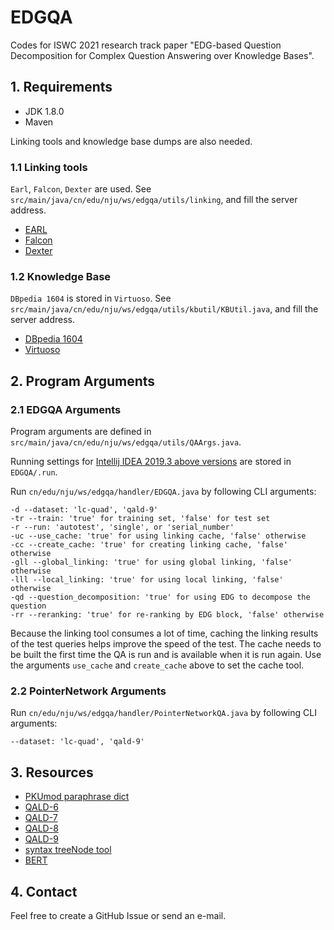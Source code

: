 # EDGQA

Codes for ISWC 2021 research track paper "EDG-based Question Decomposition for Complex Question Answering over Knowledge Bases".

## 1. Requirements

- JDK 1.8.0
- Maven

Linking tools and knowledge base dumps are also needed.

### 1.1 Linking tools

`Earl`, `Falcon`, `Dexter` are used. See `src/main/java/cn/edu/nju/ws/edgqa/utils/linking`, and
fill the server address.

- [EARL](https://github.com/AskNowQA/EARL)
- [Falcon](https://github.com/AhmadSakor/falcon)
- [Dexter](https://github.com/dexter/dexter)


### 1.2 Knowledge Base

`DBpedia 1604` is stored in `Virtuoso`. See `src/main/java/cn/edu/nju/ws/edgqa/utils/kbutil/KBUtil.java`, and fill the
server address.

- [DBpedia 1604](http://downloads.dbpedia.org/2016-04/)
- [Virtuoso](http://vos.openlinksw.com/owiki/wiki/VOS/VOSDownload)

## 2. Program Arguments

### 2.1 EDGQA Arguments

Program arguments are defined in `src/main/java/cn/edu/nju/ws/edgqa/utils/QAArgs.java`.

Running settings for [Intellij IDEA 2019.3 above versions](https://www.jetbrains.com/idea/) are stored in `EDGQA/.run`.

Run `cn/edu/nju/ws/edgqa/handler/EDGQA.java` by following CLI arguments:

```text
-d --dataset: 'lc-quad', 'qald-9'
-tr --train: 'true' for training set, 'false' for test set
-r --run: 'autotest', 'single', or 'serial_number'
-uc --use_cache: 'true' for using linking cache, 'false' otherwise
-cc --create_cache: 'true' for creating linking cache, 'false' otherwise
-gll --global_linking: 'true' for using global linking, 'false' otherwise
-lll --local_linking: 'true' for using local linking, 'false' otherwise
-qd --question_decomposition: 'true' for using EDG to decompose the question
-rr --reranking: 'true' for re-ranking by EDG block, 'false' otherwise
```

Because the linking tool consumes a lot of time, caching the linking results of the test queries helps improve the speed
of the test. The cache needs to be built the first time the QA is run and is available when it is run again. Use the
arguments `use_cache` and `create_cache` above to set the cache tool.

### 2.2 PointerNetwork Arguments

Run `cn/edu/nju/ws/edgqa/handler/PointerNetworkQA.java` by following CLI arguments:

```text
--dataset: 'lc-quad', 'qald-9'
```

## 3. Resources

- [PKUmod paraphrase dict](https://github.com/pkumod/Paraphrase/blob/master/dic.txt)
- [QALD-6](https://qald.aksw.org/index.php?x=home&q=6)
- [QALD-7](https://project-hobbit.eu/challenges/qald2017/)
- [QALD-8](https://project-hobbit.eu/challenges/qald-8-challe3nge/)
- [QALD-9](http://2018.nliwod.org/challenge)
- [syntax treeNode tool](http://mshang.ca/syntree/)
- [BERT](https://github.com/google-research/bert)

## 4. Contact

Feel free to create a GitHub Issue or send an e-mail.
